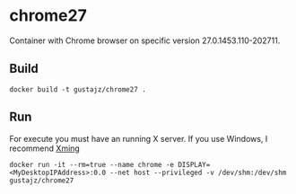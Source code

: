 # chrome27

Container with Chrome browser on specific version 27.0.1453.110-202711.

## Build
```
docker build -t gustajz/chrome27 .
```

## Run
For execute you must have an running X server.
If you use Windows, I recommend [Xming](http://www.straightrunning.com/XmingNotes/)

```
docker run -it --rm=true --name chrome -e DISPLAY=<MyDesktopIPAddress>:0.0 --net host --privileged -v /dev/shm:/dev/shm gustajz/chrome27
```    
